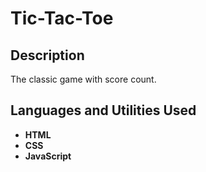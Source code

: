 <h1>Tic-Tac-Toe</h1>

<h2>Description</h2>
The classic game with score count.
<br />


<h2>Languages and Utilities Used</h2>

- <b>HTML</b>
- <b>CSS</b>
- <b>JavaScript</b>
